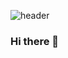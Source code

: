![header](https://capsule-render.vercel.app/api?type=wave&color=auto&text=capsule%20render)

### Hi there 👋

<!--
**junwon9824/junwon9824** is a ✨ _special_ ✨ repository because its `README.md` (this file) appears on your GitHub profile.

[![Solved.ac 프로필](http://mazassumnida.wtf/api/v2/generate_badge?boj=junwon1131)](https://solved.ac/junwon1131)

- 🔭 I’m currently working on ...
- 🌱 I’m currently learning ...
- 👯 I’m looking to collaborate on ...
- 🤔 I’m looking for help with ...
- 💬 Ask me about ...
- 📫 How to reach me: ...
- 😄 Pronouns: ...
- ⚡ Fun fact: ...
-->
